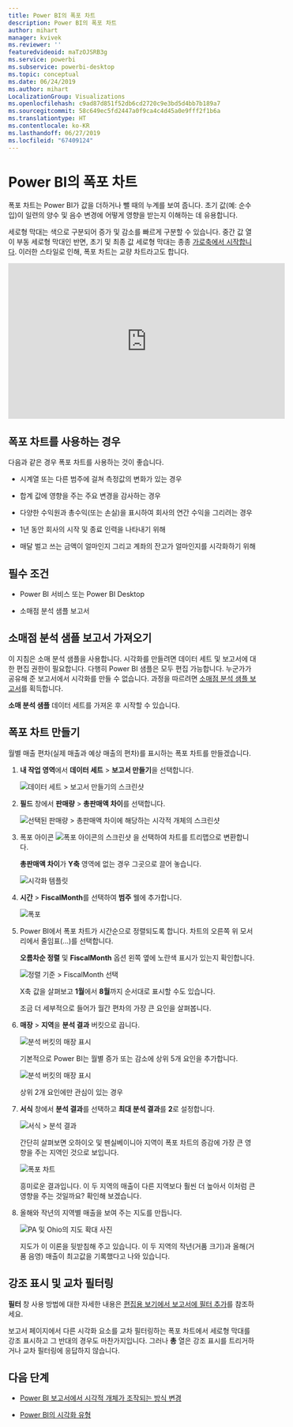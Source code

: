 ```yaml
---
title: Power BI의 폭포 차트
description: Power BI의 폭포 차트
author: mihart
manager: kvivek
ms.reviewer: ''
featuredvideoid: maTzOJSRB3g
ms.service: powerbi
ms.subservice: powerbi-desktop
ms.topic: conceptual
ms.date: 06/24/2019
ms.author: mihart
LocalizationGroup: Visualizations
ms.openlocfilehash: c9ad87d851f52db6cd2720c9e3bd5d4bb7b189a7
ms.sourcegitcommit: 58c649ec5fd2447a0f9ca4c4d45a0e9fff2f1b6a
ms.translationtype: HT
ms.contentlocale: ko-KR
ms.lasthandoff: 06/27/2019
ms.locfileid: "67409124"
---
```

# <a name="waterfall-charts-in-power-bi"></a>Power BI의 폭포 차트

폭포 차트는 Power BI가 값을 더하거나 뺄 때의 누계를 보여 줍니다. 초기 값(예: 순수입)이 일련의 양수 및 음수 변경에 어떻게 영향을 받는지 이해하는 데 유용합니다.

세로형 막대는 색으로 구분되어 증가 및 감소를 빠르게 구분할 수 있습니다. 중간 값 열이 부동 세로형 막대인 반면, 초기 및 최종 값 세로형 막대는 종종 [가로축에서 시작합니다](https://support.office.com/article/Create-a-waterfall-chart-in-Office-2016-for-Windows-8de1ece4-ff21-4d37-acd7-546f5527f185#BKMK_Float "가로축에서 시작합니다"). 이러한 스타일로 인해, 폭포 차트는 교량 차트라고도 합니다.

<iframe width="560" height="315" src="https://www.youtube.com/embed/qKRZPBnaUXM" frameborder="0" allow="autoplay; encrypted-media" allowfullscreen></iframe>

## <a name="when-to-use-a-waterfall-chart"></a>폭포 차트를 사용하는 경우

다음과 같은 경우 폭포 차트를 사용하는 것이 좋습니다.

* 시계열 또는 다른 범주에 걸쳐 측정값의 변화가 있는 경우

* 합계 값에 영향을 주는 주요 변경을 감사하는 경우

* 다양한 수익원과 총수익(또는 손실)을 표시하여 회사의 연간 수익을 그리려는 경우

* 1년 동안 회사의 시작 및 종료 인력을 나타내기 위해

* 매달 벌고 쓰는 금액이 얼마인지 그리고 계좌의 잔고가 얼마인지를 시각화하기 위해

## <a name="prerequisites"></a>필수 조건

* Power BI 서비스 또는 Power BI Desktop

* 소매점 분석 샘플 보고서

## <a name="get-the-retail-analysis-sample-report"></a>소매점 분석 샘플 보고서 가져오기

이 지침은 소매 분석 샘플을 사용합니다. 시각화를 만들려면 데이터 세트 및 보고서에 대한 편집 권한이 필요합니다. 다행히 Power BI 샘플은 모두 편집 가능합니다. 누군가가 공유해 준 보고서에서 시각화를 만들 수 없습니다. 과정을 따르려면 [소매점 분석 샘플 보고서](../sample-datasets.md)를 획득합니다.

**소매 분석 샘플** 데이터 세트를 가져온 후 시작할 수 있습니다.

## <a name="create-a-waterfall-chart"></a>폭포 차트 만들기

월별 매출 편차(실제 매출과 예상 매출의 편차)를 표시하는 폭포 차트를 만들겠습니다.

1. **내 작업 영역**에서 **데이터 세트** > **보고서 만들기**을 선택합니다.

    ![데이터 세트 > 보고서 만들기의 스크린샷](media/power-bi-visualization-waterfall-charts/power-bi-create-a-report.png)

1. **필드** 창에서 **판매량** > **총판매액 차이**를 선택합니다.

   ![선택된 판매량 > 총판매액 차이에 해당하는 시각적 개체의 스크린샷](media/power-bi-visualization-waterfall-charts/power-bi-first-value.png)

1. 폭포 아이콘 ![폭포 아이콘의 스크린샷](media/power-bi-visualization-waterfall-charts/power-bi-waterfall-icon.png) 을 선택하여 차트를 트리맵으로 변환합니다.

    **총판매액 차이**가 **Y축** 영역에 없는 경우 그곳으로 끌어 놓습니다.

    ![시각화 템플릿](media/power-bi-visualization-waterfall-charts/convertwaterfall.png)

1. **시간** > **FiscalMonth**를 선택하여 **범주** 웰에 추가합니다.

    ![폭포](media/power-bi-visualization-waterfall-charts/power-bi-waterfall.png)

1. Power BI에서 폭포 차트가 시간순으로 정렬되도록 합니다. 차트의 오른쪽 위 모서리에서 줄임표(...)를 선택합니다.

    **오름차순 정렬** 및 **FiscalMonth** 옵션 왼쪽 옆에 노란색 표시가 있는지 확인합니다.

    ![정렬 기준 > FiscalMonth 선택](media/power-bi-visualization-waterfall-charts/power-bi-sort-by.png)

    X축 값을 살펴보고 **1월**에서 **8월**까지 순서대로 표시할 수도 있습니다.

    조금 더 세부적으로 들어가 월간 편차의 가장 큰 요인을 살펴봅니다.

1. **매장** > **지역**을 **분석 결과** 버킷으로 끕니다.

    ![분석 버킷의 매장 표시](media/power-bi-visualization-waterfall-charts/power-bi-waterfall-breakdown.png)

    기본적으로 Power BI는 월별 증가 또는 감소에 상위 5개 요인을 추가합니다.

    ![분석 버킷의 매장 표시](media/power-bi-visualization-waterfall-charts/power-bi-waterfall-breakdown-initial.png)

    상위 2개 요인에만 관심이 있는 경우

1. **서식** 창에서 **분석 결과**를 선택하고 **최대 분석 결과**를 **2**로 설정합니다.

    ![서식 > 분석 결과](media/power-bi-visualization-waterfall-charts/power-bi-waterfall-breakdown-maximum.png)

    간단히 살펴보면 오하이오 및 펜실베이니아 지역이 폭포 차트의 증감에 가장 큰 영향을 주는 지역인 것으로 보입니다.

    ![폭포 차트](media/power-bi-visualization-waterfall-charts/power-bi-waterfall-axis.png)

    흥미로운 결과입니다. 이 두 지역의 매출이 다른 지역보다 훨씬 더 높아서 이처럼 큰 영향을 주는 것일까요? 확인해 보겠습니다.

1. 올해와 작년의 지역별 매출을 보여 주는 지도를 만듭니다.

    ![PA 및 Ohio의 지도 확대 사진](media/power-bi-visualization-waterfall-charts/power-bi-map.png)

    지도가 이 이론을 뒷받침해 주고 있습니다. 이 두 지역의 작년(거품 크기)과 올해(거품 음영) 매출이 최고값을 기록했다고 나와 있습니다.

## <a name="highlighting-and-cross-filtering"></a>강조 표시 및 교차 필터링

**필터** 창 사용 방법에 대한 자세한 내용은 [편집용 보기에서 보고서에 필터 추가](../power-bi-report-add-filter.md)를 참조하세요.

보고서 페이지에서 다른 시각화 요소를 교차 필터링하는 폭포 차트에서 세로형 막대를 강조 표시하고 그 반대의 경우도 마찬가지입니다. 그러나 **총** 열은 강조 표시를 트리거하거나 교차 필터링에 응답하지 않습니다.

## <a name="next-steps"></a>다음 단계

* [Power BI 보고서에서 시각적 개체가 조작되는 방식 변경](../service-reports-visual-interactions.md)

* [Power BI의 시각화 유형](power-bi-visualization-types-for-reports-and-q-and-a.md)
